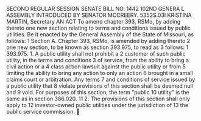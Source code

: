 SECOND REGULAR SESSION
SENATE BILL NO. 1442
102ND GENERA L ASSEMBLY
INTRODUCED BY SENATOR MCCREERY.
5352S.03I KRISTINA MARTIN, Secretary
AN ACT
To amend chapter 393, RSMo, by adding thereto one new section relating to terms and conditions
issued by public utilities.
Be it enacted by the General Assembly of the State of Missouri, as follows:
1 Section A. Chapter 393, RSMo, is amended by adding thereto
2 one new section, to be known as section 393.975, to read as
3 follows:
1 393.975. 1. A public utility shall not prohibit a
2 customer of such public utility, in the terms and conditions
3 of service, from the ability to bring a civil action or a
4 class action lawsuit against the public utility or from
5 limiting the ability to bring any action to only an action
6 brought in a small claims court or arbitration. Any terms
7 and conditions of service issued by a public utility that
8 violate provisions of this section shall be deemed null and
9 void. For purposes of this section, the term "public
10 utility" is the same as in section 386.020.
11 2. The provisions of this section shall only apply to
12 investor-owned public utilities under the jurisdiction of
13 the public service commission.
